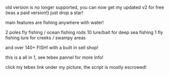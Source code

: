 old version is no longer supported, you can now get my updated v2 for free (was a paid version!) just drop a star!

main features are fishing anywhere with water!

2 poles
fly fishing / ocean fishing rods
10 lure/bait for deep sea fishing 
1 fly fishing lure for creeks / swampy areas

and over 140+ FISH! with a built in sell shop!

this is a all in 1, see tebex pannel for more info!

click my tebex link under my picture, the script is mostly escrowed!

